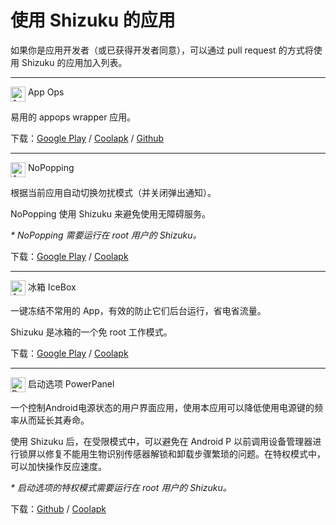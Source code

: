 # 使用 Shizuku 的应用

如果你是应用开发者（或已获得开发者同意），可以通过 pull request 的方式将使用 Shizuku 的应用加入列表。

---

<img src="https://lh3.googleusercontent.com/jmZVmRv9aznINxRTdolwOGkOHmqt6q_ZSVF0zPA-c5ykD7VSg3vyQbz7ow7wBT9LPxPY" title="AppOps" width="24" align="top"/> App Ops

易用的 appops wrapper 应用。

下载：[Google Play](https://play.google.com/store/apps/details?id=rikka.appops) / [Coolapk](https://www.coolapk.com/apk/rikka.appops) / [Github](https://github.com/RikkaApps/App-Ops-issue-tracker/releases/tag/files)

---
<img src="https://lh3.googleusercontent.com/WVOkVE75b9rby23ADx509k-X5zADbv_LMQASrzrxySUkPLDGjumqT9vIm0PygYxavZo" title="AppOps" width="24" align="top"/> NoPopping

根据当前应用自动切换勿扰模式（并关闭弹出通知）。

NoPopping 使用 Shizuku 来避免使用无障碍服务。

*\* NoPopping 需要运行在 root 用户的 Shizuku。*

下载：[Google Play](https://play.google.com/store/apps/details?id=rikka.nopeeking) / [Coolapk](https://coolapk.com/apk/rikka.nopeeking)

---
<img src="https://lh3.googleusercontent.com/zHmsSkhwn5Yz6LA2UtsdPkqfoepRQAKuDCM2UwT2IbSO9oGGtSv0b0dEeXGjdqZJtNg" title="AppOps" width="24" align="top"/> 冰箱 IceBox

一键冻结不常用的 App，有效的防止它们后台运行，省电省流量。

Shizuku 是冰箱的一个免 root 工作模式。

下载：[Google Play](https://play.google.com/store/apps/details?id=com.catchingnow.icebox) / [Coolapk](https://coolapk.com/apk/com.catchingnow.icebox)

---
<img src="https://github.com/ryuunoakaihitomi/rebootmenu/raw/master/app/src/main/res/mipmap/ic_launcher.png" title="PowerPanel" width="24" align="top"/> 启动选项 PowerPanel

一个控制Android电源状态的用户界面应用，使用本应用可以降低使用电源键的频率从而延长其寿命。

使用 Shizuku 后，在受限模式中，可以避免在 Android P 以前调用设备管理器进行锁屏以修复不能用生物识别传感器解锁和卸载步骤繁琐的问题。在特权模式中，可以加快操作反应速度。

*\* 启动选项的特权模式需要运行在 root 用户的 Shizuku。*

下载：[Github](https://github.com/ryuunoakaihitomi/rebootmenu/releases) / [Coolapk](https://www.coolapk.com/apk/com.ryuunoakaihitomi.rebootmenu)
